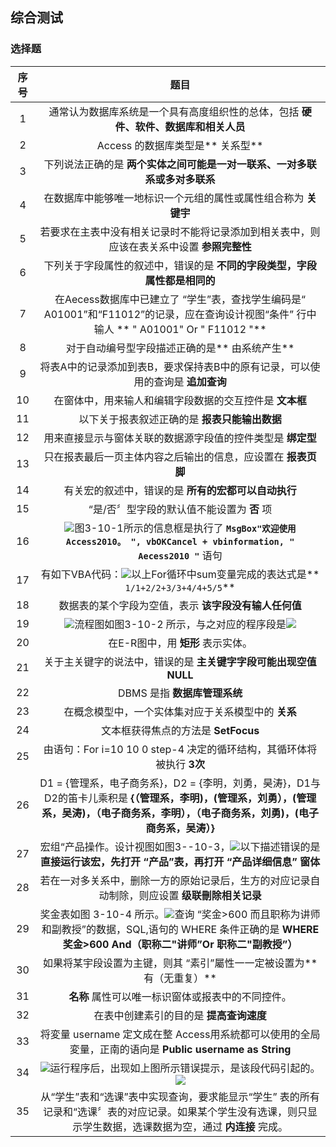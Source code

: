 ## 综合测试

### 选择题
|序号|题目|
|:---:|:---:|
|1|通常认为数据库系统是一个具有高度组织性的总体，包括 **硬件、软件、数据库和相关人员**|
|2|Access 的数据库类型是** 关系型**|
|3|下列说法正确的是 **两个实体之间可能是一对一联系、一对多联系或多对多联系**|
|4|在数据库中能够唯一地标识一个元组的属性或属性组合称为 **关键宇**|
|5|若要求在主表中没有相关记录时不能将记录添加到相关表中，则应该在表关系中设置 **参照完整性**|
|6|下列关于字段属性的叙述中，错误的是 **不同的字段类型，字段属性都是相同的**|
|7|在Aecess数据库中已建立了 “学生”表，查找学生编码是“ A01001”和“F11012”的记录，应在查询设计视图“条件” 行中输人 ** " A01001" Or " F11012 "**|
|8|对于自动编号型字段描述正确的是** 由系统产生**|
|9|将表A中的记录添加到表B，要求保持表B中的原有记录，可以使用的查询是 **追加查询**|
|10|在窗体中，用来输人和编辑字段数据的交互控件是 **文本框**|
|11|以下关于报表叙述正确的是 **报表只能输出数据**|
|12|用来直接显示与窗体关联的数据源字段值的控件类型是 **绑定型**|
|13|只在报表最后一页主体内容之后输出的信息，应设置在 **报表页脚**|
|14|有关宏的叙述中，错误的是 **所有的宏都可以自动执行**|
|15|“是/否〞型字段的默认值不能设置为 **否** 项|
|16|<img src=https://raw.githubusercontent.com/ooyq/docs/main/database/exercises/asset/question16.jpg>图3-10-1所示的信息框是执行了 **```MsgBox"欢迎使用 Access2010。 ", vbOKCancel + vbinformation, " Aecess2010 "```** 语句|
|17|有如下VBA代码：<img src=https://raw.githubusercontent.com/ooyq/docs/main/database/exercises/asset/question17.jpg>以上For循环中sum变量完成的表达式是** ```1/1+2/2+3/3+4/4+5/5```**|
|18|数据表的某个字段为空值，表示 **该字段没有输人任何值**|
|19|<img src=https://raw.githubusercontent.com/ooyq/docs/main/database/exercises/asset/question19.jpg>流程图如图3-10-2 所示，与之对应的程序段是<img src=https://raw.githubusercontent.com/ooyq/docs/main/database/exercises/asset/answer19.jpg> |
|20|在E-R图中，用 **矩形** 表示实体。|
|21| 关于主关键字的说法中，错误的是 **主关键字字段可能出现空值 NULL**|
|22|DBMS 是指 **数据库管理系统**|
|23|在概念模型中，一个实体集对应于关系模型中的  **关系**|
|24|文本框获得焦点的方法是 **SetFocus**|
|25| 由语句：For i=10 10 0 step-4 决定的循环结构，其循环体将被执行 **3次**|
|26|D1 = {管理系，电子商务系}，D2 = {李明，刘勇，昊涛}，D1与D2的笛卡儿乘积是 **{（管理系，李明)，(管理系，刘勇），(管理系，吴涛)，（电子商务系，李明），（电子商务系，刘勇)，(电子商务系，吴涛）}**|
|27|宏组“产品操作。设计视图如图3--10-3，<img src=https://raw.githubusercontent.com/ooyq/docs/main/database/exercises/asset/question27.jpg>以下描述错误的是 **直接运行该宏，先打开 “产品”表，再打开 “产品详细信息” 窗体**|
|28|若在一对多关系中，删除一方的原始记录后，生方的对应记录自动制除，则应设置 **级联刪除相关记录**|
|29|奖金表如图 3-10-4 所示。<img src=https://raw.githubusercontent.com/ooyq/docs/main/database/exercises/asset/question29.jpg>查询 “奖金>600 而且职称为讲师和副教授”的数据，SQL,语句的 WHERE 条件正确的是 **WHERE 奖金>600 And（职称二"讲师”Or 职称二"副教授”）**|
|30|如果将某宇段设置为主键，则其 “素引”屬性一一定被设置为** 有（无重复）**|
|31|**名称** 属性可以唯一标识窗体或报表中的不同控件。|
|32|在表中创建素引的目的是 **提高查询速度**|
|33| 将変量 username 定文成在整 Access用系統都可以使用的全局変量，正南的语向是 **Public username as String**|
|34|<img src=https://raw.githubusercontent.com/ooyq/docs/main/database/exercises/asset/question34.jpg>运行程序后，出现如上图所示错误提示，是该段代码引起的。<img src=https://raw.githubusercontent.com/ooyq/docs/main/database/exercises/asset/answer34.jpg>|
|35|从“学生”表和“选课”表中实现查询，要求能显示“学生” 表的所有记录和“选课〞表的对应记录。如果某个学生没有选课，则只显示学生数据，选课数据为空，通过 **内连接** 完成。|
